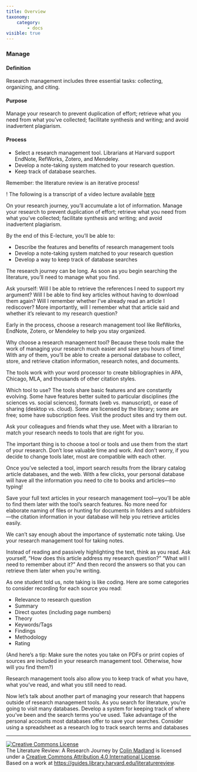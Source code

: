 ```yaml
---
title: Overview
taxonomy:
    category:
        - docs
visible: true
---
```

### Manage


#### Definition

Research management includes three essential tasks: collecting, organizing, and citing.

#### Purpose

Manage your research to prevent duplication of effort; retrieve what you need from what you’ve collected; facilitate synthesis and writing; and avoid inadvertent plagiarism.

#### Process

-  Select a research management tool. Librarians at Harvard support EndNote, RefWorks, Zotero, and Mendeley.
-  Develop a note-taking system matched to your research question.
-  Keep track of database searches.

Remember: the literature review is an iterative process!

! The following is a transcript of a video lecture available [here](http://gseacademic.harvard.edu/~instruct/gutman_library/litreview/manage/player.html)


On your research journey, you’ll accumulate a lot of information. Manage your research to prevent duplication of effort; retrieve what you need from what you’ve collected; facilitate synthesis and writing; and avoid inadvertent plagiarism.

By the end of this E-lecture, you’ll be able to:
- Describe the features and benefits of research management tools
- Develop a note-taking system matched to your research question
- Develop a way to keep track of database searches

The research journey can be long. As soon as you begin searching the literature, you’ll need to manage what you find.

Ask yourself: Will I be able to retrieve the references I need to support my argument? Will I be able to find key articles without having to download them again? Will I remember whether I’ve already read an article I rediscover? More importantly, will I remember what that article said and whether it’s relevant to my research question?

Early in the process, choose a research management tool like RefWorks, EndNote, Zotero, or Mendeley to help you stay organized.

Why choose a research management tool? Because these tools make the work of managing your research much easier and save you hours of time! With any of them, you’ll be able to create a personal database to collect, store, and retrieve citation information, research notes, and documents.

The tools work with your word processor to create bibliographies in APA, Chicago, MLA, and thousands of other citation styles.

Which tool to use? The tools share basic features and are constantly evolving. Some have features better suited to particular disciplines (the sciences vs. social sciences), formats (web vs. manuscript), or ease of sharing (desktop vs. cloud). Some are licensed by the library; some are free; some have subscription fees. Visit the product sites and try them out.

Ask your colleagues and friends what they use. Meet with a librarian to match your research needs to tools that are right for you.

The important thing is to choose a tool or tools and use them from the start of your research. Don’t lose valuable time and work. And don’t worry, if you decide to change tools later, most are compatible with each other.

Once you’ve selected a tool, import search results from the library catalog article databases, and the web. With a few clicks, your personal database will have all the information you need to cite to books and articles—no typing!

Save your full text articles in your research management tool—you’ll be able to find them later with the tool’s search features. No more need for elaborate naming of files or hunting for documents in folders and subfolders—the citation information in your database will help you retrieve articles easily.

We can’t say enough about the importance of systematic note taking. Use your research management tool for taking notes.

Instead of reading and passively highlighting the text, think as you read. Ask yourself, “How does this article address my research question?” “What will I need to remember about it?” And then record the answers so that you can retrieve them later when you’re writing.

As one student told us, note taking is like coding. Here are some categories to consider recording for each source you read:

- Relevance to research question
- Summary
- Direct quotes (including page numbers)
- Theory
- Keywords/Tags
- Findings
- Methodology
- Rating

(And here’s a tip: Make sure the notes you take on PDFs or print copies of sources are included in your research management tool. Otherwise, how will you find them?)

Research management tools also allow you to keep track of what you have, what you’ve read, and what you still need to read.

Now let’s talk about another part of managing your research that happens outside of research management tools. As you search for literature, you’re going to visit many databases. Develop a system for keeping track of where you’ve been and the search terms you’ve used. Take advantage of the personal accounts most databases offer to save your searches. Consider using a spreadsheet as a research log to track search terms and databases


---

<a rel="license" href="http://creativecommons.org/licenses/by/4.0/"><img alt="Creative Commons License" style="border-width:0" src="https://i.creativecommons.org/l/by/4.0/88x31.png" /></a><br /><span xmlns:dct="http://purl.org/dc/terms/" property="dct:title">The Literature Review: A Research Journey</span> by <a xmlns:cc="http://creativecommons.org/ns#" href="https://lit.madland.ca/home/how-to-lit-review" property="cc:attributionName" rel="cc:attributionURL">Colin Madland</a> is licensed under a <a rel="license" href="http://creativecommons.org/licenses/by/4.0/">Creative Commons Attribution 4.0 International License</a>.<br />Based on a work at <a xmlns:dct="http://purl.org/dc/terms/" href="https://guides.library.harvard.edu/literaturereview" rel="dct:source">https://guides.library.harvard.edu/literaturereview</a>.
